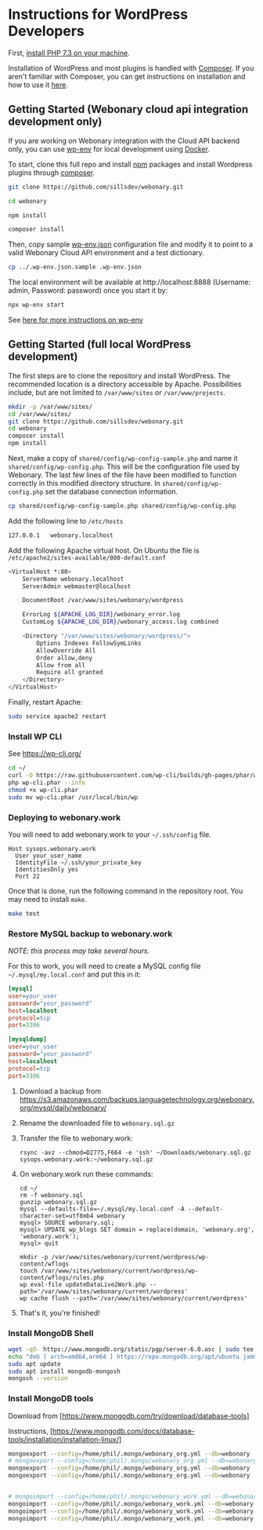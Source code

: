 # Instructions for WordPress Developers

First, [install PHP 7.3 on your machine](https://kinsta.com/blog/install-php/).

Installation of WordPress and most plugins is handled with [Composer](https://getcomposer.org/). If
you aren't familiar with Composer, you can get instructions on installation
and how to use it [here](https://getcomposer.org/doc/00-intro.md).

## Getting Started (Webonary cloud api integration development only)

If you are working on Webonary integration with the Cloud API backend only, you can use
[wp-env](https://www.npmjs.com/package/@wordpress/env)
for local development using [Docker](https://www.docker.com/).

To start, clone this full repo and install [npm](https://docs.npmjs.com/downloading-and-installing-node-js-and-npm) packages and install Wordpress plugins through [composer](https://getcomposer.org/).

```bash
git clone https://github.com/sillsdev/webonary.git

cd webonary

npm install

composer install
```

Then, copy sample [wp-env.json](.wp-env.json.sample) configuration file and modify it to point to a valid Webonary Cloud API environment and a test dictionary.

```bash
cp ../.wp-env.json.sample .wp-env.json
```

The local environment will be available at http://localhost:8888 (Username: admin, Password: password) once you start it by:

```bash
npx wp-env start
```

See [here for more instructions on wp-env](https://www.npmjs.com/package/@wordpress/env)

## Getting Started (full local WordPress development)

The first steps are to clone the repository and install WordPress. The
recommended location is a directory accessible by Apache. Possibilities
include, but are not limited to `/var/www/sites` or `/var/www/projects`.

```bash
mkdir -p /var/www/sites/
cd /var/www/sites/
git clone https://github.com/sillsdev/webonary.git
cd webonary
composer install
npm install
```

Next, make a copy of `shared/config/wp-config-sample.php` and name it
`shared/config/wp-config.php`. This will be the configuration file used
by Webonary. The last few lines of the file have been modified to function
correctly in this modified directory structure. In `shared/config/wp-config.php`
set the database connection information.

```bash
cp shared/config/wp-config-sample.php shared/config/wp-config.php
```

Add the following line to `/etc/hosts`

```bash
127.0.0.1   webonary.localhost
```

Add the following Apache virtual host. On Ubuntu the file is `/etc/apache2/sites-available/000-default.conf`

```bash
<VirtualHost *:80>
    ServerName webonary.localhost
    ServerAdmin webmaster@localhost

    DocumentRoot /var/www/sites/webonary/wordpress

    ErrorLog ${APACHE_LOG_DIR}/webonary_error.log
    CustomLog ${APACHE_LOG_DIR}/webonary_access.log combined

    <Directory "/var/www/sites/webonary/wordpress/">
        Options Indexes FollowSymLinks
        AllowOverride All
        Order allow,deny
        Allow from all
        Require all granted
    </Directory>
</VirtualHost>
```

Finally, restart Apache:

```bash
sudo service apache2 restart
```

### Install WP CLI

See <https://wp-cli.org/>

```bash
cd ~/
curl -O https://raw.githubusercontent.com/wp-cli/builds/gh-pages/phar/wp-cli.phar
php wp-cli.phar --info
chmod +x wp-cli.phar
sudo mv wp-cli.phar /usr/local/bin/wp
```

### Deploying to webonary.work

You will need to add webonary.work to your `~/.ssh/config` file.

```
Host sysops.webonary.work
  User your_user_name
  IdentityFile ~/.ssh/your_private_key
  IdentitiesOnly yes
  Port 22
```

Once that is done, run the following command in the repository root. You
may need to install `make`.

```bash
make test
```

### Restore MySQL backup to webonary.work

_NOTE: this process may take several hours._

For this to work, you will need to create a MySQL config file `~/.mysql/my.local.conf` and put this in it:

```ini
[mysql]
user=your_user
password="your_password"
host=localhost
protocol=tcp
port=3306

[mysqldump]
user=your_user
password="your_password"
host=localhost
protocol=tcp
port=3306
```

1. Download a backup from <https://s3.amazonaws.com/backups.languagetechnology.org/webonary.org/mysql/daily/webonary/>
2. Rename the downloaded file to `webonary.sql.gz`
3. Transfer the file to webonary.work:
   ```
   rsync -avz --chmod=D2775,F664 -e 'ssh' ~/Downloads/webonary.sql.gz sysops.webonary.work:~/webonary.sql.gz
   ```
4. On webonary.work run these commands:

   ```
   cd ~/
   rm -f webonary.sql
   gunzip webonary.sql.gz
   mysql --defaults-file=~/.mysql/my.local.conf -A --default-character-set=utf8mb4 webonary
   mysql> SOURCE webonary.sql;
   mysql> UPDATE wp_blogs SET domain = replace(domain, 'webonary.org', 'webonary.work');
   mysql> quit

   mkdir -p /var/www/sites/webonary/current/wordpress/wp-content/wflogs
   touch /var/www/sites/webonary/current/wordpress/wp-content/wflogs/rules.php
   wp eval-file updateDataLive2Work.php --path='/var/www/sites/webonary/current/wordpress'
   wp cache flush --path='/var/www/sites/webonary/current/wordpress'
   ```

5. That's it, you're finished!

### Install MongoDB Shell
```bash
wget -qO- https://www.mongodb.org/static/pgp/server-6.0.asc | sudo tee /etc/apt/trusted.gpg.d/server-6.0.asc
echo "deb [ arch=amd64,arm64 ] https://repo.mongodb.org/apt/ubuntu jammy/mongodb-org/6.0 multiverse" | sudo tee /etc/apt/sources.list.d/mongodb-org-6.0.list
sudo apt update
sudo apt install mongodb-mongosh
mongosh --version
```

### Install MongoDB tools

Download from [https://www.mongodb.com/try/download/database-tools]

Instructions, [https://www.mongodb.com/docs/database-tools/installation/installation-linux/]

```bash
mongoexport --config=/home/phil/.mongo/webonary_org.yml --db=webonary --collection=webonaryDictionaries --out=/home/phil/dumps/dictionaries.json --query='{ "_id": "test-stutzman" }'
# mongoexport --config=/home/phil/.mongo/webonary_org.yml --db=webonary --collection=webonaryReversals --out=/home/phil/dumps/reversals.json --query='{ "dictionaryId": "test-stutzman" }'
mongoexport --config=/home/phil/.mongo/webonary_org.yml --db=webonary --collection=webonaryEntries_test-stutzman --out=/home/phil/dumps/entries.json
mongoexport --config=/home/phil/.mongo/webonary_org.yml --db=webonary --collection=webonaryReversals --out=/home/phil/dumps/reversals.json


# mongoimport --config=/home/phil/.mongo/webonary_work.yml --db=webonary-work --collection=webonaryReversals --mode=upsert --file=/home/phil/dumps/reversals.json
mongoimport --config=/home/phil/.mongo/webonary_work.yml --db=webonary-work --collection=webonaryDictionaries --mode=upsert --file=/home/phil/dumps/dictionaries.json
mongoimport --config=/home/phil/.mongo/webonary_work.yml --db=webonary-work --collection=webonaryEntries_test-stutzman --drop --mode=upsert --file=/home/phil/dumps/entries.json
mongoimport --config=/home/phil/.mongo/webonary_work.yml --db=webonary-work --collection=webonaryReversals --drop --mode=upsert --file=/home/phil/dumps/reversals.json
```
